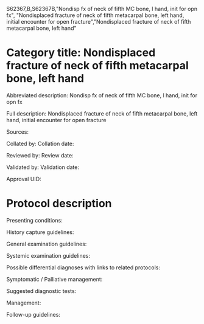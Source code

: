 S62367,B,S62367B,"Nondisp fx of neck of fifth MC bone, l hand, init for opn fx", "Nondisplaced fracture of neck of fifth metacarpal bone, left hand, initial encounter for open fracture","Nondisplaced fracture of neck of fifth metacarpal bone, left hand"
# Category title: Nondisplaced fracture of neck of fifth metacarpal bone, left hand

Abbreviated description: Nondisp fx of neck of fifth MC bone, l hand, init for opn fx

Full description: Nondisplaced fracture of neck of fifth metacarpal bone, left hand, initial encounter for open fracture

Sources:

Collated by:
Collation date:

Reviewed by:
Review date:

Validated by:
Validation date:

Approval UID:

# Protocol description

Presenting conditions:

History capture guidelines:

General examination guidelines:

Systemic examination guidelines:

Possible differential diagnoses with links to related protocols:

Symptomatic / Palliative management:

Suggested diagnostic tests:

Management:

Follow-up guidelines:
